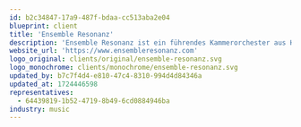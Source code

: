```yaml
---
id: b2c34847-17a9-487f-bdaa-cc513aba2e04
blueprint: client
title: 'Ensemble Resonanz'
description: 'Ensemble Resonanz ist ein führendes Kammerorchester aus Hamburg, das klassische Musik innovativ und genreübergreifend präsentiert. Es kombiniert traditionelle Werke mit zeitgenössischer Musik und entwickelt unkonventionelle Konzertformate. Mit seiner Spielstätte, dem Resonanzraum Hamburg, und internationalen Auftritten prägt das Ensemble die Musikszene.'
website_url: 'https://www.ensembleresonanz.com'
logo_original: clients/original/ensemble-resonanz.svg
logo_monochrome: clients/monochrome/ensemble-resonanz.svg
updated_by: b7c7f4d4-e810-47c4-8310-994d4d84346a
updated_at: 1724446598
representatives:
  - 64439819-1b52-4719-8b49-6cd0884946ba
industry: music
---
```

